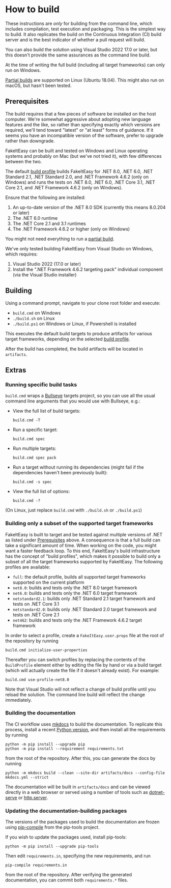 # How to build

These instructions are *only* for building from the command line, which includes compilation, test execution and packaging. This is the simplest way to build.
It also replicates the build on the Continuous Integration (CI) build server and is the best indicator of whether a pull request will build.

You can also build the solution using Visual Studio 2022 17.0 or later, but this doesn't provide the same assurances as the command line build.

At the time of writing the full build (including all target frameworks) can only run on Windows.

[Partial builds](#building-only-a-subset-of-the-supported-target-frameworks) are supported on Linux (Ubuntu 18.04). This might also run on macOS, but hasn't been tested.

## Prerequisites

The build requires that a few pieces of software be installed on the host computer. We're somewhat aggressive about adopting new language features and the like, so rather than specifying exactly which versions are required, we'll tend toward "latest" or "at least" forms of guidance. If it seems you have an incompatible version of the software, prefer to upgrade rather than downgrade.

FakeItEasy can be built and tested on Windows and Linux operating systems and probably on Mac (but we've not tried it), with few differences between the two.

The default [build profile](#building-only-a-subset-of-the-supported-target-frameworks) builds FakeItEasy for
.NET 8.0,
.NET 6.0,
.NET Standard 2.1,
.NET Standard 2.0,
and .NET Framework 4.6.2 (only on Windows)
and runs the tests on
.NET 8.0,
.NET 6.0,
.NET Core 3.1,
.NET Core 2.1,
and .NET Framework 4.6.2 (only on Windows).


Ensure that the following are installed:

1. An up-to-date version of the .NET 8.0 SDK (currently this means 8.0.204 or later)
2. The .NET 6.0 runtime
3. The .NET Core 2.1 and 3.1 runtimes
4. The .NET Framework 4.6.2 or higher (only on Windows)

You might not need everything to run a [partial build](#building-only-a-subset-of-the-supported-target-frameworks).

We've only tested building FakeItEasy from Visual Studio on Windows, which requires:

1. Visual Studio 2022 (17.0 or later)
2. Install the ".NET Framework 4.6.2 targeting pack" individual component (via the Visual Studio installer)

## Building

Using a command prompt, navigate to your clone root folder and execute:

- `build.cmd` on Windows
- `./build.sh` on Linux
- `./build.ps1` on Windows or Linux, if Powershell is installed

This executes the default build targets to produce artifacts for various target frameworks,
depending on the selected [build profile](#building-only-a-subset-of-the-supported-target-frameworks).

After the build has completed, the build artifacts will be located in `artifacts`.

## Extras

### Running specific build tasks

`build.cmd` wraps a [Bullseye](https://github.com/adamralph/bullseye) targets project, so you can use all the usual command line arguments that you would use with Bullseye, e.g.:

* View the full list of build targets:

    `build.cmd -T`

* Run a specific target:

    `build.cmd spec`

* Run multiple targets:

    `build.cmd spec pack`

* Run a target without running its dependencies (might fail if the dependencies
  haven't been previously built):

    `build.cmd -s spec`

* View the full list of options:

    `build.cmd -?`

(On Linux, just replace `build.cmd` with `./build.sh` or `./build.ps1`)

### Building only a subset of the supported target frameworks

FakeItEasy is built to target and be tested against multiple versions of .NET as listed under
[Prerequisites](#prerequisites) above.
A consequence is that a full
build can take a significant amount of time. When working on the code, you might
want a faster feedback loop. To this end, FakeItEasy's build infrastructure has
the concept of "build profiles", which makes it possible to build only a subset
of all the target frameworks supported by FakeItEasy. The following profiles are
available:

* `full`: the default profile, builds all supported target frameworks supported
  on the current platform
* `net8.0`: builds and tests only the .NET 8.0 target framework
* `net6.0`: builds and tests only the .NET 6.0 target framework
* `netstandard2.1`: builds only .NET Standard 2.1 target framework and tests on .NET Core 3.1
* `netstandard2.0`: builds only .NET Standard 2.0 target framework and tests on .NET Core 2.1
* `net462`: builds and tests only the .NET Framework 4.6.2 target framework

In order to select a profile, create a `FakeItEasy.user.props` file at the root
of the repository by running

```
build.cmd initialize-user-properties
```

Thereafter
you can switch profiles by replacing the contents of the `BuildProfile` element
either by editing the file by hand or via a build target (which will actually
create the file if it doesn't already exist). For example:

```
build.cmd use-profile-net8.0
```

Note that Visual Studio will not reflect a change of build profile until you
reload the solution. The command line build will reflect the change immediately.

### Building the documentation

The CI workflow uses [mkdocs](https://www.mkdocs.org/) to build the documentation. To replicate this process,
install a recent [Python version](https://www.python.org/downloads/), and then install all the requirements
by running

```
python -m pip install --upgrade pip
python -m pip install --requirement requirements.txt
```

from the root of the repository. After this, you can generate the docs by running

```
python -m mkdocs build --clean --site-dir artifacts/docs --config-file mkdocs.yml --strict
```

The documentation will be built in `artifacts/docs` and can be viewed directly in a web
browser or served using a number of tools such as [dotnet-serve](https://github.com/natemcmaster/dotnet-serve) or [http.server](https://docs.python.org/3/library/http.server.html).

### Updating the documentation-building packages

The versions of the packages used to build the documentation are frozen using
[pip-compile](https://github.com/jazzband/pip-tools#example-usage-for-pip-compile) from the pip-tools project.

If you wish to update the packages used, install pip-tools:

```
python -m pip install --upgrade pip-tools
```

Then edit `requirements.in`, specifying the new requirements, and run

```
pip-compile requirements.in
```

from the root of the repository. After verifying the generated documentation, you can commit both
`requirements.*` files.
